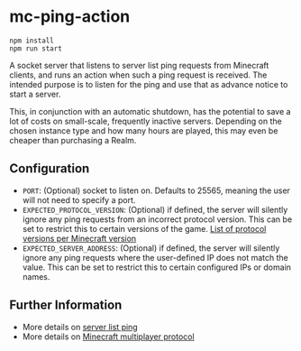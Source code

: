 # mc-ping-action

```
npm install
npm run start
```

A socket server that listens to server list ping requests from Minecraft clients, and runs an action when such a ping request is received. The intended purpose is to listen for the ping and use that as advance notice to start a server.

This, in conjunction with an automatic shutdown, has the potential to save a lot of costs on small-scale, frequently inactive servers. Depending on the chosen instance type and how many hours are played, this may even be cheaper than purchasing a Realm.

## Configuration

- `PORT`: (Optional) socket to listen on. Defaults to 25565, meaning the user will not need to specify a port.
- `EXPECTED_PROTOCOL_VERSION`: (Optional) if defined, the server will silently ignore any ping requests from an incorrect protocol version. This can be set to restrict this to certain versions of the game. [List of protocol versions per Minecraft version](https://wiki.vg/Protocol_version_numbers)
- `EXPECTED_SERVER_ADDRESS`: (Optional) if defined, the server will silently ignore any ping requests where the user-defined IP does not match the value. This can be set to restrict this to certain configured IPs or domain names.

## Further Information

- More details on [server list ping](https://wiki.vg/Server_List_Ping)
- More details on [Minecraft multiplayer protocol](https://wiki.vg/Protocol)